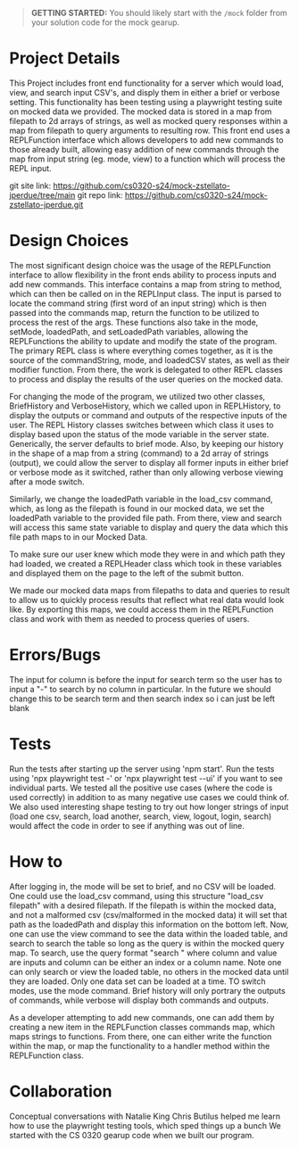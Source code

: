> **GETTING STARTED:** You should likely start with the `/mock` folder from your solution code for the mock gearup.

# Project Details
This Project includes front end functionality for a server which would load, view, and search input CSV's, and disply them in either a brief or verbose setting. This functionality has been testing using a playwright testing suite on mocked data we provided. The mocked data is stored in a map from filepath to 2d arrays of strings, as well as mocked query responses within a map from filepath to query arguments to resulting row. This front end uses a REPLFunction interface which allows developers to add new commands to those already built, allowing easy addition of new commands through the map from input string (eg. mode, view) to a function which will process the REPL input.

git site link: https://github.com/cs0320-s24/mock-zstellato-jperdue/tree/main 
git repo link: https://github.com/cs0320-s24/mock-zstellato-jperdue.git

# Design Choices
The most significant design choice was the usage of the REPLFunction interface to allow flexibility in the front ends ability to process inputs and add new commands. This interface contains a map from string to method, which can then be called on in the REPLInput class. The input is parsed to locate the command string (first word of an input string) which is then passed into the commands map, return the function to be utilized to process the rest of the args. These functions also take in the mode, setMode, loadedPath, and setLoadedPath variables, allowing the REPLFunctions the ability to update and modify the state of the program. The primary REPL class is where everything comes together, as it is the source of the commandString, mode, and loadedCSV states, as well as their modifier function. From there, the work is delegated to other REPL classes to process and display the results of the user queries on the mocked data.

For changing the mode of the program, we utilized two other classes, BriefHistory and VerboseHistory, which we called upon in REPLHistory, to display the outputs or command and outputs of the respective inputs of the user. The REPL History classes switches between which class it uses to display based upon the status of the mode variable in the server state. Generically, the server defaults to brief mode. Also, by keeping our history in the shape of a map from a string (command) to a 2d array of strings (output), we could allow the server to display all former inputs in either brief or verbose mode as it switched, rather than only allowing verbose viewing after a mode switch.

Similarly, we change the loadedPath variable in the load_csv command, which, as long as the filepath is found in our mocked data, we set the loadedPath variable to the provided file path. From there, view and search will access this same state variable to display and query the data which this file path maps to in our Mocked Data.

To make sure our user knew which mode they were in and which path they had loaded, we created a REPLHeader class which took in these variables and displayed them on the page to the left of the submit button.

We made our mocked data maps from filepaths to data and queries to result to allow us to quickly process results that reflect what real data would look like. By exporting this maps, we could access them in the REPLFunction class and work with them as needed to process queries of users.


# Errors/Bugs
The input for column is before the input for search term so the user has to input a "-" to search by no column in particular. In the future we should change this to be search term and then search index so i can just be left blank
# Tests
Run the tests after starting up the server using 'npm start'. Run the tests using 'npx playwright test -' or 'npx playwright test --ui' if you want to see individual parts.
We tested all the positive use cases (where the code is used correctly) in addition to as many negative use cases we could think of. We also used interesting shape testing to try out how longer strings of input (load one csv, search, load another, search, view, logout, login, search) would affect the code in order to see if anything was out of line.


# How to
After logging in, the mode will be set to brief, and no CSV will be loaded. One could use the load_csv command, using this structure "load_csv filepath" with a desired filepath. If the filepath is within the mocked data, and not a malformed csv (csv/malformed in the mocked data) it will set that path as the loadedPath and display this information on the bottom left. Now, one can use the view command to see the data within the loaded table, and search to search the table so long as the query is within the mocked query map. To search, use the query format "search <column> <value>" where column and value are inputs and column can be either an index or a column name. Note one can only search or view the loaded table, no others in the mocked data until they are loaded. Only one data set can be loaded at a time. TO switch modes, use the mode command. Brief history will only portrary the outputs of commands, while verbose will display both commands and outputs.

As a developer attempting to add new commands, one can add them by creating a new item in the REPLFunction classes commands map, which maps strings to functions. From there, one can either write the function within the map, or map the functionality to a handler method within the REPLFunction class. 

# Collaboration
Conceptual conversations with Natalie King
Chris Butilus helped me learn how to use the playwright testing tools, which sped things up a bunch
We started with the CS 0320 gearup code when we built our program.
